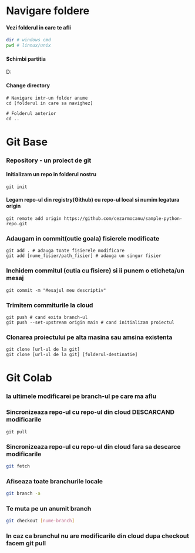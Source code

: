 # Navigare foldere

#### Vezi folderul in care te afli

```bash
dir # windows cmd
pwd # linnux/unix
```

#### Schimbi partitia

D:

#### Change directory

```
# Navigare intr-un folder anume
cd [folderul in care sa navighez]

# Folderul anterior
cd ..
```

# Git Base

### Repository - un proiect de git

#### Initializam un repo in folderul nostru

```
git init
```

#### Legam repo-ul din registry(Github) cu repo-ul local si numim legatura origin
```
git remote add origin https://github.com/cezarmocanu/sample-python-repo.git
```

### Adaugam in commit(cutie goala) fisierele modificate

```
git add . # adauga toate fisierele modificare
git add [nume_fisier/path_fisier] # adauga un singur fisier
```

### Inchidem commitul (cutia cu fisiere) si ii punem o eticheta/un mesaj

```
git commit -m "Mesajul meu descriptiv"
```

### Trimitem commiturile la cloud 
```
git push # cand exita branch-ul
git push --set-upstream origin main # cand initializam proiectul
```

### Clonarea proiectului pe alta masina sau amsina existenta

```
git clone [url-ul de la git]
git clone [url-ul de la git] [folderul-destinatie]
```

# Git Colab


### Ia ultimele modificarei pe branch-ul pe care ma aflu
### Sincronizeaza repo-ul cu repo-ul din cloud DESCARCAND modificarile
```
git pull
```
### Sincronizeaza repo-ul cu repo-ul din cloud fara sa descarce modificarile
```bash
git fetch
```

### Afiseaza toate branchurile locale
```bash
git branch -a
```

### Te muta pe un anumit branch
```bash
git checkout [nume-branch]
```

### In caz ca branchul nu are modificarile din cloud dupa checkout facem git pull







